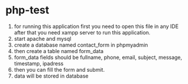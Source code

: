 # php-test
1. for running this application first you need to open this file in any IDE after that you need xampp server to run this application.
2. start apache and mysql
3. create a database named contact_form in phpmyadmin
4. then create a table named form_data
5. form_data fields should be fullname, phone, email, subject, message, timestamp, ipadress
6. then you can fill the form and submit.
7. data will be stored in database
